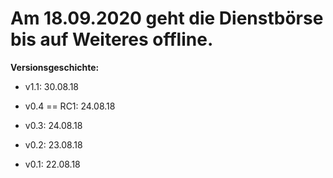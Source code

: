 # Am 18.09.2020 geht die Dienstbörse bis auf Weiteres offline.

**Versionsgeschichte:**
* v1.1: 30.08.18
* v0.4 == RC1: 24.08.18

* v0.3: 24.08.18
* v0.2: 23.08.18
* v0.1: 22.08.18
